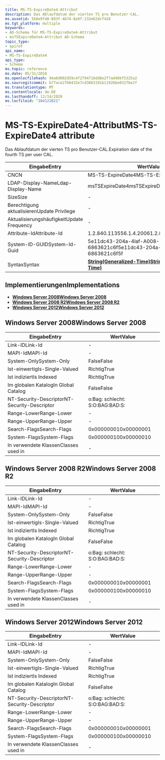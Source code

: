 ```yaml
---
title: MS-TS-ExpireDate4-Attribut
description: Das Ablaufdatum der vierten TS pro Benutzer-CAL.
ms.assetid: 568e9f40-893f-4b74-8a9f-232e62dcf426
ms.tgt_platform: multiple
keywords:
- AD-Schema für MS-TS-ExpireDate4-Attribut
- msTSExpireDate4-Attribut AD-Schema
topic_type:
- apiref
api_name:
- MS-TS-ExpireDate4
api_type:
- Schema
ms.topic: reference
ms.date: 05/31/2018
ms.openlocfilehash: 94a6d002d59c4f2794716dd8e2f7ad46bf5325a2
ms.sourcegitcommit: b77ace27b0432e7cd3863191b11926be032fbe2f
ms.translationtype: MT
ms.contentlocale: de-DE
ms.lasthandoff: 12/14/2020
ms.locfileid: "104122821"
---
```

# <a name="ms-ts-expiredate4-attribute"></a><span data-ttu-id="94280-105">MS-TS-ExpireDate4-Attribut</span><span class="sxs-lookup"><span data-stu-id="94280-105">MS-TS-ExpireDate4 attribute</span></span>

<span data-ttu-id="94280-106">Das Ablaufdatum der vierten TS pro Benutzer-CAL.</span><span class="sxs-lookup"><span data-stu-id="94280-106">Expiration date of the fourth TS per user CAL.</span></span>



| <span data-ttu-id="94280-107">Eingabe</span><span class="sxs-lookup"><span data-stu-id="94280-107">Entry</span></span> | <span data-ttu-id="94280-108">Wert</span><span class="sxs-lookup"><span data-stu-id="94280-108">Value</span></span> |
|-------------------|---------------------------------------------------------------|
| <span data-ttu-id="94280-109">CN</span><span class="sxs-lookup"><span data-stu-id="94280-109">CN</span></span>                | <span data-ttu-id="94280-110">MS-TS-ExpireDate4</span><span class="sxs-lookup"><span data-stu-id="94280-110">MS-TS-ExpireDate4</span></span>                                             |
| <span data-ttu-id="94280-111">LDAP-Display-Name</span><span class="sxs-lookup"><span data-stu-id="94280-111">Ldap-Display-Name</span></span> | <span data-ttu-id="94280-112">msTSExpireDate4</span><span class="sxs-lookup"><span data-stu-id="94280-112">msTSExpireDate4</span></span>                                               |
| <span data-ttu-id="94280-113">Size</span><span class="sxs-lookup"><span data-stu-id="94280-113">Size</span></span>              | \-                                                            |
| <span data-ttu-id="94280-114">Berechtigung aktualisieren</span><span class="sxs-lookup"><span data-stu-id="94280-114">Update Privilege</span></span>  | \-                                                            |
| <span data-ttu-id="94280-115">Aktualisierungshäufigkeit</span><span class="sxs-lookup"><span data-stu-id="94280-115">Update Frequency</span></span>  | \-                                                            |
| <span data-ttu-id="94280-116">Attribute-Id</span><span class="sxs-lookup"><span data-stu-id="94280-116">Attribute-Id</span></span>      | <span data-ttu-id="94280-117">1.2.840.113556.1.4.2006</span><span class="sxs-lookup"><span data-stu-id="94280-117">1.2.840.113556.1.4.2006</span></span>                                       |
| <span data-ttu-id="94280-118">System-ID-GUID</span><span class="sxs-lookup"><span data-stu-id="94280-118">System-Id-Guid</span></span>    | <span data-ttu-id="94280-119">5e11dc43-204a-4laf-A008-6863621c6f</span><span class="sxs-lookup"><span data-stu-id="94280-119">5e11dc43-204a-4faf-a008-6863621c6f5f</span></span>                          |
| <span data-ttu-id="94280-120">Syntax</span><span class="sxs-lookup"><span data-stu-id="94280-120">Syntax</span></span>            | [<span data-ttu-id="94280-121">**String(Generalized-Time)**</span><span class="sxs-lookup"><span data-stu-id="94280-121">**String(Generalized-Time)**</span></span>](s-string-generalized-time.md) |



## <a name="implementations"></a><span data-ttu-id="94280-122">Implementierungen</span><span class="sxs-lookup"><span data-stu-id="94280-122">Implementations</span></span>

-   [<span data-ttu-id="94280-123">**Windows Server 2008**</span><span class="sxs-lookup"><span data-stu-id="94280-123">**Windows Server 2008**</span></span>](#windows-server-2008)
-   [<span data-ttu-id="94280-124">**Windows Server 2008 R2**</span><span class="sxs-lookup"><span data-stu-id="94280-124">**Windows Server 2008 R2**</span></span>](#windows-server-2008-r2)
-   [<span data-ttu-id="94280-125">**Windows Server 2012**</span><span class="sxs-lookup"><span data-stu-id="94280-125">**Windows Server 2012**</span></span>](#windows-server-2012)

## <a name="windows-server-2008"></a><span data-ttu-id="94280-126">Windows Server 2008</span><span class="sxs-lookup"><span data-stu-id="94280-126">Windows Server 2008</span></span>



| <span data-ttu-id="94280-127">Eingabe</span><span class="sxs-lookup"><span data-stu-id="94280-127">Entry</span></span> | <span data-ttu-id="94280-128">Wert</span><span class="sxs-lookup"><span data-stu-id="94280-128">Value</span></span> |
|------------------------|--------------|
| <span data-ttu-id="94280-129">Link-ID</span><span class="sxs-lookup"><span data-stu-id="94280-129">Link-Id</span></span>                | \-           |
| <span data-ttu-id="94280-130">MAPI-Id</span><span class="sxs-lookup"><span data-stu-id="94280-130">MAPI-Id</span></span>                | \-           |
| <span data-ttu-id="94280-131">System-Only</span><span class="sxs-lookup"><span data-stu-id="94280-131">System-Only</span></span>            | <span data-ttu-id="94280-132">False</span><span class="sxs-lookup"><span data-stu-id="94280-132">False</span></span>        |
| <span data-ttu-id="94280-133">Ist-einwertig</span><span class="sxs-lookup"><span data-stu-id="94280-133">Is-Single-Valued</span></span>       | <span data-ttu-id="94280-134">Richtig</span><span class="sxs-lookup"><span data-stu-id="94280-134">True</span></span>         |
| <span data-ttu-id="94280-135">Ist indiziert</span><span class="sxs-lookup"><span data-stu-id="94280-135">Is Indexed</span></span>             | <span data-ttu-id="94280-136">Richtig</span><span class="sxs-lookup"><span data-stu-id="94280-136">True</span></span>         |
| <span data-ttu-id="94280-137">Im globalen Katalog</span><span class="sxs-lookup"><span data-stu-id="94280-137">In Global Catalog</span></span>      | <span data-ttu-id="94280-138">False</span><span class="sxs-lookup"><span data-stu-id="94280-138">False</span></span>        |
| <span data-ttu-id="94280-139">NT-Security-Descriptor</span><span class="sxs-lookup"><span data-stu-id="94280-139">NT-Security-Descriptor</span></span> | <span data-ttu-id="94280-140">o:Bag: schlecht: S:</span><span class="sxs-lookup"><span data-stu-id="94280-140">O:BAG:BAD:S:</span></span> |
| <span data-ttu-id="94280-141">Range-Lower</span><span class="sxs-lookup"><span data-stu-id="94280-141">Range-Lower</span></span>            | \-           |
| <span data-ttu-id="94280-142">Range-Upper</span><span class="sxs-lookup"><span data-stu-id="94280-142">Range-Upper</span></span>            | \-           |
| <span data-ttu-id="94280-143">Search-Flags</span><span class="sxs-lookup"><span data-stu-id="94280-143">Search-Flags</span></span>           | <span data-ttu-id="94280-144">0x00000001</span><span class="sxs-lookup"><span data-stu-id="94280-144">0x00000001</span></span>   |
| <span data-ttu-id="94280-145">System-Flags</span><span class="sxs-lookup"><span data-stu-id="94280-145">System-Flags</span></span>           | <span data-ttu-id="94280-146">0x00000010</span><span class="sxs-lookup"><span data-stu-id="94280-146">0x00000010</span></span>   |
| <span data-ttu-id="94280-147">In verwendete Klassen</span><span class="sxs-lookup"><span data-stu-id="94280-147">Classes used in</span></span>        | \-           |



## <a name="windows-server-2008-r2"></a><span data-ttu-id="94280-148">Windows Server 2008 R2</span><span class="sxs-lookup"><span data-stu-id="94280-148">Windows Server 2008 R2</span></span>



| <span data-ttu-id="94280-149">Eingabe</span><span class="sxs-lookup"><span data-stu-id="94280-149">Entry</span></span> | <span data-ttu-id="94280-150">Wert</span><span class="sxs-lookup"><span data-stu-id="94280-150">Value</span></span> |
|------------------------|--------------|
| <span data-ttu-id="94280-151">Link-ID</span><span class="sxs-lookup"><span data-stu-id="94280-151">Link-Id</span></span>                | \-           |
| <span data-ttu-id="94280-152">MAPI-Id</span><span class="sxs-lookup"><span data-stu-id="94280-152">MAPI-Id</span></span>                | \-           |
| <span data-ttu-id="94280-153">System-Only</span><span class="sxs-lookup"><span data-stu-id="94280-153">System-Only</span></span>            | <span data-ttu-id="94280-154">False</span><span class="sxs-lookup"><span data-stu-id="94280-154">False</span></span>        |
| <span data-ttu-id="94280-155">Ist-einwertig</span><span class="sxs-lookup"><span data-stu-id="94280-155">Is-Single-Valued</span></span>       | <span data-ttu-id="94280-156">Richtig</span><span class="sxs-lookup"><span data-stu-id="94280-156">True</span></span>         |
| <span data-ttu-id="94280-157">Ist indiziert</span><span class="sxs-lookup"><span data-stu-id="94280-157">Is Indexed</span></span>             | <span data-ttu-id="94280-158">Richtig</span><span class="sxs-lookup"><span data-stu-id="94280-158">True</span></span>         |
| <span data-ttu-id="94280-159">Im globalen Katalog</span><span class="sxs-lookup"><span data-stu-id="94280-159">In Global Catalog</span></span>      | <span data-ttu-id="94280-160">False</span><span class="sxs-lookup"><span data-stu-id="94280-160">False</span></span>        |
| <span data-ttu-id="94280-161">NT-Security-Descriptor</span><span class="sxs-lookup"><span data-stu-id="94280-161">NT-Security-Descriptor</span></span> | <span data-ttu-id="94280-162">o:Bag: schlecht: S:</span><span class="sxs-lookup"><span data-stu-id="94280-162">O:BAG:BAD:S:</span></span> |
| <span data-ttu-id="94280-163">Range-Lower</span><span class="sxs-lookup"><span data-stu-id="94280-163">Range-Lower</span></span>            | \-           |
| <span data-ttu-id="94280-164">Range-Upper</span><span class="sxs-lookup"><span data-stu-id="94280-164">Range-Upper</span></span>            | \-           |
| <span data-ttu-id="94280-165">Search-Flags</span><span class="sxs-lookup"><span data-stu-id="94280-165">Search-Flags</span></span>           | <span data-ttu-id="94280-166">0x00000001</span><span class="sxs-lookup"><span data-stu-id="94280-166">0x00000001</span></span>   |
| <span data-ttu-id="94280-167">System-Flags</span><span class="sxs-lookup"><span data-stu-id="94280-167">System-Flags</span></span>           | <span data-ttu-id="94280-168">0x00000010</span><span class="sxs-lookup"><span data-stu-id="94280-168">0x00000010</span></span>   |
| <span data-ttu-id="94280-169">In verwendete Klassen</span><span class="sxs-lookup"><span data-stu-id="94280-169">Classes used in</span></span>        | \-           |



## <a name="windows-server-2012"></a><span data-ttu-id="94280-170">Windows Server 2012</span><span class="sxs-lookup"><span data-stu-id="94280-170">Windows Server 2012</span></span>



| <span data-ttu-id="94280-171">Eingabe</span><span class="sxs-lookup"><span data-stu-id="94280-171">Entry</span></span> | <span data-ttu-id="94280-172">Wert</span><span class="sxs-lookup"><span data-stu-id="94280-172">Value</span></span> |
|------------------------|--------------|
| <span data-ttu-id="94280-173">Link-ID</span><span class="sxs-lookup"><span data-stu-id="94280-173">Link-Id</span></span>                | \-           |
| <span data-ttu-id="94280-174">MAPI-Id</span><span class="sxs-lookup"><span data-stu-id="94280-174">MAPI-Id</span></span>                | \-           |
| <span data-ttu-id="94280-175">System-Only</span><span class="sxs-lookup"><span data-stu-id="94280-175">System-Only</span></span>            | <span data-ttu-id="94280-176">False</span><span class="sxs-lookup"><span data-stu-id="94280-176">False</span></span>        |
| <span data-ttu-id="94280-177">Ist-einwertig</span><span class="sxs-lookup"><span data-stu-id="94280-177">Is-Single-Valued</span></span>       | <span data-ttu-id="94280-178">Richtig</span><span class="sxs-lookup"><span data-stu-id="94280-178">True</span></span>         |
| <span data-ttu-id="94280-179">Ist indiziert</span><span class="sxs-lookup"><span data-stu-id="94280-179">Is Indexed</span></span>             | <span data-ttu-id="94280-180">Richtig</span><span class="sxs-lookup"><span data-stu-id="94280-180">True</span></span>         |
| <span data-ttu-id="94280-181">Im globalen Katalog</span><span class="sxs-lookup"><span data-stu-id="94280-181">In Global Catalog</span></span>      | <span data-ttu-id="94280-182">False</span><span class="sxs-lookup"><span data-stu-id="94280-182">False</span></span>        |
| <span data-ttu-id="94280-183">NT-Security-Descriptor</span><span class="sxs-lookup"><span data-stu-id="94280-183">NT-Security-Descriptor</span></span> | <span data-ttu-id="94280-184">o:Bag: schlecht: S:</span><span class="sxs-lookup"><span data-stu-id="94280-184">O:BAG:BAD:S:</span></span> |
| <span data-ttu-id="94280-185">Range-Lower</span><span class="sxs-lookup"><span data-stu-id="94280-185">Range-Lower</span></span>            | \-           |
| <span data-ttu-id="94280-186">Range-Upper</span><span class="sxs-lookup"><span data-stu-id="94280-186">Range-Upper</span></span>            | \-           |
| <span data-ttu-id="94280-187">Search-Flags</span><span class="sxs-lookup"><span data-stu-id="94280-187">Search-Flags</span></span>           | <span data-ttu-id="94280-188">0x00000001</span><span class="sxs-lookup"><span data-stu-id="94280-188">0x00000001</span></span>   |
| <span data-ttu-id="94280-189">System-Flags</span><span class="sxs-lookup"><span data-stu-id="94280-189">System-Flags</span></span>           | <span data-ttu-id="94280-190">0x00000010</span><span class="sxs-lookup"><span data-stu-id="94280-190">0x00000010</span></span>   |
| <span data-ttu-id="94280-191">In verwendete Klassen</span><span class="sxs-lookup"><span data-stu-id="94280-191">Classes used in</span></span>        | \-           |



 

 




